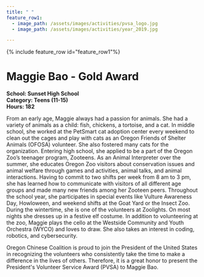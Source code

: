 ```yaml
---
title: " "
feature_row1:
  - image_path: /assets/images/activities/pvsa_logo.jpg
  - image_path: /assets/images/activities/year_2019.jpg

---
```


{% include feature_row id="feature_row1"%}

# Maggie Bao - Gold Award

**School: Sunset High School**  
**Category: Teens (11-15)**  
**Hours: 182**  

From an early age, Maggie always had a passion for animals. She had a variety of animals as a child: fish, chickens, a tortoise, and a cat. In middle school, she worked at the PetSmart cat adoption center every weekend to clean out the cages and play with cats as an Oregon Friends of Shelter Animals (OFOSA) volunteer. She also fostered many cats for the organization. Entering high school, she applied to be a part of the Oregon Zoo’s teenager program, Zooteens. As an Animal Interpreter over the summer, she educates Oregon Zoo visitors about conservation issues and animal welfare through games and activities, animal talks, and animal interactions. Having to commit to two shifts per week from 8 am to 3 pm, she has learned how to communicate with visitors of all different age groups and made many new friends among her Zooteen peers. Throughout the school year, she participates in special events like Vulture Awareness Day, Howloween, and weekend shifts at the Goat Yard or the Insect Zoo. During the wintertime, she is one of the volunteers at Zoolights. On most nights she dresses up in a festive elf costume. In addition to volunteering at the zoo, Maggie plays the cello at the Westside Community and Youth Orchestra (WYCO) and loves to draw. She also takes an interest in coding, robotics, and cybersecurity.

Oregon Chinese Coalition is proud to join the President of the United States in recognizing the volunteers who consistently take the time to make a difference in the lives of others. Therefore, it is a great honor to present the President's Volunteer Service Award (PVSA) to Maggie Bao.
